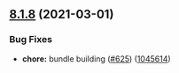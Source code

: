 ## [8.1.8](https://github.com/contentful/contentful.js/compare/v8.1.7...v8.1.8) (2021-03-01)


### Bug Fixes

* **chore:** bundle building ([#625](https://github.com/contentful/contentful.js/issues/625)) ([1045614](https://github.com/contentful/contentful.js/commit/104561426859232c8ce23494d2edcaedb65ae1e9))
